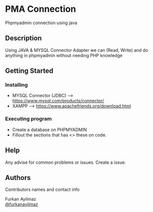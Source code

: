 # PMA Connection

Phpmyadmin connection using java

## Description

Using JAVA & MYSQL Connector Adapter we can (Read, Write) and do anything in phpmyadmin without needing PHP knowledge

## Getting Started


### Installing

* MYSQL Connector (JDBC) --> https://www.mysql.com/products/connector/
* XAMPP --> https://www.apachefriends.org/download.html

### Executing program

* Create a database on PHPMYADMIN
* Fillout the sections that has <> these on code. 

## Help

Any advise for common problems or issues. Create a issue.  

## Authors

Contributors names and contact info

Furkan Ayilmaz  
[@furkanayilmaz](https://twitter.com/furkanayilmaz)
